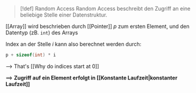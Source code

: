 > [!def] Random Access
> Random Access beschreibt den Zugriff an eine beliebige Stelle einer Datenstruktur.

[[Array]] wird beschrieben durch [[Pointer]] $p$ zum ersten Element, und den Datentyp (zB. `int`) des Arrays

Index an der Stelle $i$ kann also berechnet werden durch:

```c
p + sizeof(int) * i
```

--> That's [[Why do indices start at 0]]

==> **Zugriff auf ein Element erfolgt in [[Konstante Laufzeit|konstanter Laufzeit]]**
